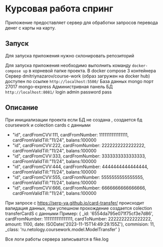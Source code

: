 # Курсовая работа спринг

Приложение предоставляет сервер для обработки запросов перевода денег с карты на карту.

## Запуск
Для запуска приложения нужно склонировать репозиторий

Для запуска приложения необходимо выполнить команду `docker-compose up` в корневой папке проекта.
В docker compose 3 контейнера
Сервер dmitriynazarov/course-work (образ загружен на docker hub) доступен по ссылке `http://localhost:5500/`
База данных mongo порт 27017
mongo-express Администривная панель БД `http://localhost:8081/` login admin password pass

## Описание

При инициализации проекта если БД не создана , создается бд coursework и colection cards c данными

- "id", cardFromCVV:111, cardFromNumber: 1111111111111111, cardFromValidTill:"11/24", balans:100000
- "id", cardFromCVV:222, cardFromNumber: 2222222222222222, cardFromValidTill:"11/24", balans:100000
- "id", cardFromCVV:333, cardFromNumber: 3333333333333333, cardFromValidTill:"11/24", balans:100000
- "id", cardFromCVV:444, cardFromNumber: 4444444444444444, cardFromValidTill:"11/24", balans:100000
- "id", cardFromCVV:555, cardFromNumber: 5555555555555555, cardFromValidTill:"11/24", balans:100000
- "id", cardFromCVV:666, cardFromNumber: 6666666666666666, cardFromValidTill:"11/24", balans:100000

При запросе  с  https://serp-ya.github.io/card-transfer/ происходит валидация данных, при успешном прохождение создается colection transferCardS с данными
Пример:
{
_id: '6554da795e071f75cf3e7d86',
cardFromNumber: 1111111111111111,
cardToNumber: 2222222222222222,
amount: 1100,
date: ISODate('2023-11-15T14:49:29.155Z'),
commision: 11,
_class: 'ru.netology.coursework.model.ModelTransfer'
}

Все логи работы сервера записыватся в fike.log
